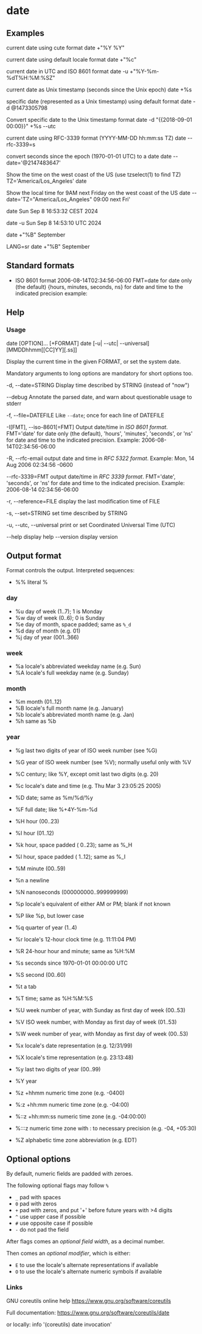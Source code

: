 # date


## Examples

current date using cute format
date +"%Y %Y"


current date using default locale format
date +"%c"

current date in UTC and ISO 8601 format
date -u +"%Y-%m-%dT%H:%M:%SZ"

current date as Unix timestamp (seconds since the Unix epoch)
date +%s

specific date (represented as a Unix timestamp) using default format
date -d @1473305798

Convert specific date to the Unix timestamp format
date -d "{{2018-09-01 00:00}}" +%s --utc

current date using RFC-3339 format (YYYY-MM-DD hh:mm:ss TZ)
date --rfc-3339=s

convert seconds since the epoch (1970-01-01 UTC) to a date
date --date='@2147483647'

Show the time on the west coast of the US (use tzselect(1) to find TZ)
TZ='America/Los_Angeles' date

Show the local time for 9AM next Friday on the west coast of the US
date --date='TZ="America/Los_Angeles" 09:00 next Fri'

date
Sun Sep  8 16:53:32 CEST 2024

date -u
Sun Sep  8 14:53:10 UTC 2024

date +"%B"
September

LANG=sr date +"%B"
September

## Standard formats

- ISO 8601 format
    2006-08-14T02:34:56-06:00
  FMT=date for date only (the default)
  {hours, minutes, seconds, ns}
  for date and time to the indicated precision
  example:

## Help

### Usage

date [OPTION]… [+FORMAT]
date [-u| --utc| --universal] [MMDDhhmm[[CC]YY][.ss]]

Display the current time in the given FORMAT, or set the system date.

Mandatory arguments to long options are mandatory for short options too.

-d, --date=STRING
  Display time described by STRING (instead of "now")

--debug 
  Annotate the parsed date, and warn about questionable usage to stderr

-f, --file=DATEFILE
  Like `--date`; once for each line of DATEFILE

-I[FMT], --iso-8601[=FMT]
Output date/time in *ISO 8601 format*. 
FMT='date' for date only (the default), 
'hours', 'minutes', 'seconds', or 'ns' 
for date and time to the indicated precision.
Example: 2006-08-14T02:34:56-06:00

-R, --rfc-email
output date and time in *RFC 5322 format*. 
Example: Mon, 14 Aug 2006 02:34:56 -0600 

--rfc-3339=FMT
output date/time in *RFC 3339 format*. 
FMT='date', 'seconds', or 'ns'
for date and time to the indicated precision.
Example: 2006-08-14 02:34:56-06:00

-r, --reference=FILE
display the last modification time of FILE

-s, --set=STRING
set time described by STRING

-u, --utc, --universal
print or set Coordinated Universal Time (UTC)

--help                 display help
--version              display version


## Output format

Format controls the output. Interpreted sequences:

- %%   literal %

### day
- %u   day of week (1..7); 1 is Monday
- %w   day of week (0..6); 0 is Sunday
- %e   day of month, space padded; same as `%_d`
- %d   day of month (e.g. 01)
- %j   day of year (001..366)

### week
- %a   locale's abbreviated weekday name (e.g. Sun)
- %A   locale's full weekday name (e.g. Sunday)

### month
- %m   month (01..12)
- %B   locale's full month name (e.g. January)
- %b   locale's abbreviated month name (e.g. Jan)
- %h   same as %b

### year
- %g   last two digits of year of ISO week number (see %G)
- %G   year of ISO week number (see %V); normally useful only with %V

- %C   century; like %Y, except omit last two digits (e.g. 20)

- %c   locale's date and time (e.g. Thu Mar  3 23:05:25 2005)
- %D   date; same as %m/%d/%y
- %F   full date; like %+4Y-%m-%d


- %H   hour (00..23)
- %I   hour (01..12)
- %k   hour, space padded ( 0..23); same as %_H
- %l   hour, space padded ( 1..12); same as %_I
- %M   minute (00..59)
- %n   a newline
- %N   nanoseconds (000000000..999999999)
- %p   locale's equivalent of either AM or PM; blank if not known
- %P   like %p, but lower case
- %q   quarter of year (1..4)
- %r   locale's 12-hour clock time (e.g. 11:11:04 PM)
- %R   24-hour hour and minute; same as %H:%M
- %s   seconds since 1970-01-01 00:00:00 UTC
- %S   second (00..60)
- %t   a tab
- %T   time; same as %H:%M:%S
- %U   week number of year, with Sunday as first day of week (00..53)
- %V   ISO week number, with Monday as first day of week (01..53)
- %W   week number of year, with Monday as first day of week (00..53)
- %x   locale's date representation (e.g. 12/31/99)
- %X   locale's time representation (e.g. 23:13:48)
- %y   last two digits of year (00..99)
- %Y   year
- %z   +hhmm numeric time zone (e.g. -0400)
- %:z  +hh:mm numeric time zone (e.g. -04:00)
- %::z  +hh:mm:ss numeric time zone (e.g. -04:00:00)
- %:::z  numeric time zone with : to necessary precision (e.g. -04, +05:30)
- %Z   alphabetic time zone abbreviation (e.g. EDT)

## Optional options

By default, numeric fields are padded with zeroes.

The following optional flags may follow `%`
- `_`  pad with spaces
- `0`  pad with zeros
- `+`  pad with zeros, and put '+' before future years with >4 digits
- `^`  use upper case if possible
- `#`  use opposite case if possible
- `-`  do not pad the field


After flags comes an *optional field width*, as a decimal number.

Then comes an *optional modifier*, which is either:
- `E` to use the locale's alternate representations if available
- `O` to use the locale's alternate numeric symbols if available


### Links

GNU coreutils online help
https://www.gnu.org/software/coreutils

Full documentation:
https://www.gnu.org/software/coreutils/date

or locally:
info '(coreutils) date invocation'
